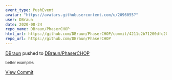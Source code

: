 ```yaml
---
event_type: PushEvent
avatar: "https://avatars.githubusercontent.com/u/2096055?"
user: DBraun
date: 2020-08-24
repo_name: DBraun/PhaserCHOP
html_url: https://github.com/DBraun/PhaserCHOP/commit/4211c2b71200dfc201ee9109798218e92a7a14f0
repo_url: https://github.com/DBraun/PhaserCHOP
---
```


<a href='https://github.com/DBraun' target='_blank'>DBraun</a> pushed to <a href='https://github.com/DBraun/PhaserCHOP' target='_blank'>DBraun/PhaserCHOP</a>

<small>better examples</small>

<a href='https://github.com/DBraun/PhaserCHOP/commit/4211c2b71200dfc201ee9109798218e92a7a14f0' target='_blank'>View Commit</a>